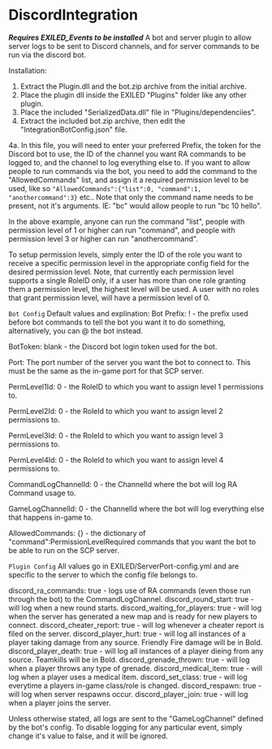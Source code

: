 # DiscordIntegration

***Requires EXILED_Events to be installed***
A bot and server plugin to allow server logs to be sent to Discord channels, and for server commands to be run via the discord bot.

Installation:
1. Extract the Plugin.dll and the bot.zip archive from the initial archive.
2. Place the plugin dll inside the EXILED "Plugins" folder like any other plugin.
3. Place the included "SerializedData.dll" file in "Plugins/dependenciies".
4. Extract the included bot.zip archive, then edit the "IntegrationBotConfig.json" file.
      
4a. In this file, you will need to enter your preferred Prefix, the token for the Discord bot to use, the ID of the channel you want RA commands to be logged to, and the channel to log everything else to. If you want to allow people to run commands via the bot, you need to add the command to the "AllowedCommands" list, and assign it a required permission level to be used, like so ``"AllowedCommands":{"list":0, "command":1, "anothercommand":3}`` etc.. Note that only the command name needs to be present, not it's arguments. IE: "bc" would allow people to run "bc 10 hello".

In the above example, anyone can run the command "list", people with permission level of 1 or higher can run "command", and people with permission level 3 or higher can run "anothercommand".

To setup permission levels, simply enter the ID of the role you want to receive a specific permission level in the appropriate config field for the desired permission level. Note, that currently each permission level supports a single RoleID only, if a user has more than one role granting them a permission level, the highest level will be used. A user with no roles that grant permission level, will have a permission level of 0.

```Bot Config```
Default values and explination:
Bot Prefix: ! - the prefix used before bot commands to tell the bot you want it to do something, alternatively, you can @ the bot instead.

BotToken: blank - the Discord bot login token used for the bot.

Port: The port number of the server you want the bot to connect to. This must be the same as the in-game port for that SCP server.

PermLevel1Id: 0 - the RoleID to which you want to assign level 1 permissions to.

PermLevel2Id: 0 - the RoleId to which you want to assign level 2 permissions to.

PermLevel3Id: 0 - the RoleId to which you want to assign level 3 permissions to.

PermLevel4Id: 0 - the RoleId to which you want to assign level 4 permissions to.

CommandLogChannelId: 0 - the ChannelId where the bot will log RA Command usage to.

GameLogChannelId: 0 - the ChannelId where the bot will log everything else that happens in-game to.

AllowedCommands: {} - the dictionary of "command":PermissionLevelRequired commands that you want the bot to be able to run on the SCP server.

```Plugin Config```
All values go in EXILED/ServerPort-config.yml and are specific to the server to which the config file belongs to.

discord_ra_commands: true - logs use of RA commands (even those run through the bot) to the CommandLogChannel.
discord_round_start: true - will log when a new round starts.
discord_waiting_for_players: true - will log when the server has generated a new map and is ready for new players to connect.
discord_cheater_report: true - will log whenever a cheater report is filed on the server.
discord_player_hurt: true - will log all instances of a player taking damage from any source. Friendly Fire damage will be in Bold.
discord_player_death: true - will log all instances of a player dieing from any source. Teamkills will be in Bold.
discord_grenade_thrown: true - will log when a player throws any type of grenade.
discord_medical_item: true - will log when a player uses a medical item.
discord_set_class: true - will log everytime a players in-game class/role is changed.
discord_respawn: true - will log when server respawns occur.
discord_player_join: true - will log when a player joins the server.

Unless otherwise stated, all logs are sent to the "GameLogChannel" defined by the bot's config.
To disable logging for any particular event, simply change it's value to false, and it will be ignored.
